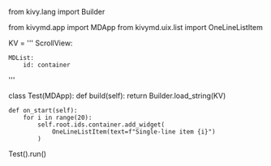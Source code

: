from kivy.lang import Builder

from kivymd.app import MDApp
from kivymd.uix.list import OneLineListItem

KV = '''
ScrollView:

    MDList:
        id: container
'''


class Test(MDApp):
    def build(self):
        return Builder.load_string(KV)

    def on_start(self):
        for i in range(20):
            self.root.ids.container.add_widget(
                OneLineListItem(text=f"Single-line item {i}")
            )

Test().run()